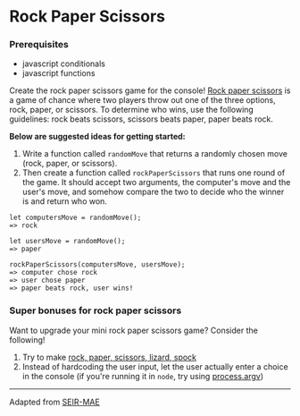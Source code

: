 # Rock Paper Scissors

### Prerequisites
* javascript conditionals
* javascript functions

Create the rock paper scissors game for the console! [Rock paper scissors](https://en.wikipedia.org/wiki/Rock%E2%80%93paper%E2%80%93scissors) is a game of chance where two players throw out one of the three options, rock, paper, or scissors. To determine who wins, use the following guidelines: rock beats scissors, scissors beats paper, paper beats rock. 

**Below are suggested ideas for getting started:**

1. Write a function called `randomMove` that returns a randomly chosen move (rock, paper, or scissors). 
1. Then create a function called `rockPaperScissors` that runs one round of the game. It should accept two arguments, the computer's move and the user's move, and somehow compare the two to decide who the winner is and return who won. 


```
let computersMove = randomMove();
=> rock

let usersMove = randomMove();
=> paper 

rockPaperScissors(computersMove, usersMove);
=> computer chose rock
=> user chose paper
=> paper beats rock, user wins!
```

### Super bonuses for rock paper scissors 

Want to upgrade your mini rock paper scissors game? Consider the following!

1. Try to make [rock, paper, scissors, lizard, spock](http://bigbangtheory.wikia.com/wiki/Rock_Paper_Scissors_Lizard_Spock)
2. Instead of hardcoding the user input, let the user actually enter a choice in the console (if you're running it in `node`, try using [process.argv](https://nodejs.org/docs/latest/api/process.html#process_process_argv))


---

Adapted from [SEIR-MAE](https://git.generalassemb.ly/Software-Engineering-Immersive-Remote/SEIR-MAE-INSTRUCTORS/tree/master/unit_1/w02d3/homework/JS_Functions_Scope_Problem_Solving)
